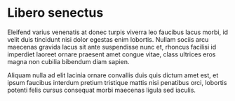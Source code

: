 # Libero senectus
Eleifend varius venenatis at donec turpis viverra leo faucibus lacus morbi, id velit duis tincidunt nisi dolor egestas enim lobortis. Nullam sociis arcu maecenas gravida lacus sit ante suspendisse nunc et, rhoncus facilisi id imperdiet laoreet ornare praesent amet congue vitae, class ultrices eros magna non cubilia bibendum diam sapien. 

Aliquam nulla ad elit lacinia ornare convallis duis quis dictum amet est, et ipsum faucibus interdum pretium tristique mattis nisi penatibus orci, lobortis potenti felis cursus consequat morbi maecenas ligula sed iaculis. 